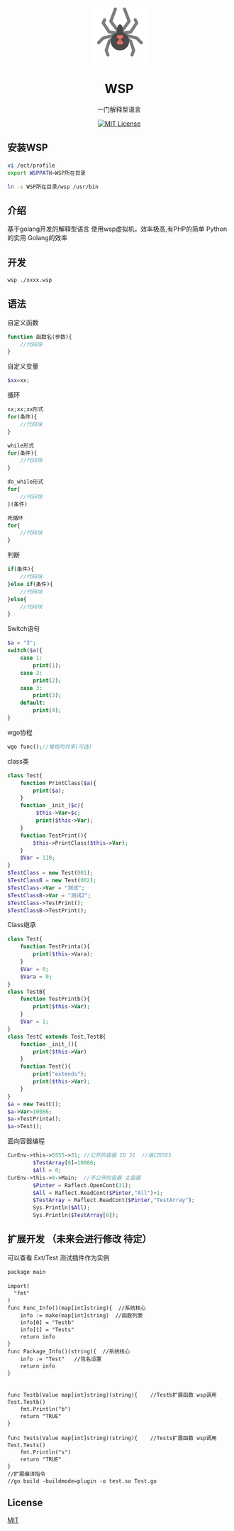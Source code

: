 <p align="center"><img src="./logo.png"
         alt="Logo" width="128" height="128" style="max-width: 100%;"></p>
<h1 align="center">WSP</h1>
<p align="center">一门解释型语言</p>
<p align="center">
    <a href="https://github.com/Linkangyis/Wsp_language/blob/LICENSE">
        <img src="https://img.shields.io/github/license/Ice-Hazymoon/MikuTools.svg" alt="MIT License" />
    </a>
</p>

## 安装WSP

```bash
vi /ect/profile
export WSPPATH=WSP所在目录
```
```bash
ln -s WSP所在目录/wsp /usr/bin
```
## 介绍

基于golang开发的解释型语言 使用wsp虚拟机，效率极高,有PHP的简单 Python的实用 Golang的效率

## 开发

```bash
wsp ./xxxx.wsp
```

## 语法
自定义函数
```php
function 函数名(参数){
    //代码块
}
```
自定义变量
```php
$xx=xx;
```
循环
```php
xx;xx;xx形式
for(条件){
    //代码块
}
```
```php
while形式
for(条件){
    //代码块
}
```
```php
do_while形式
for{
    //代码块
}(条件)
```
```php
死循环
for{
    //代码块
}
```
判断
```php
if(条件){
    //代码块
}else if(条件){
    //代码块
}else{
    //代码块
}
```
Switch语句
```php
$a = "3";
switch($a){
    case 1:
        print(1);
    case 2:
        print(2);
    case 3:
        print(3);
    default:
        print(4);
}
```
wgo协程
```php
wgo func();//堆栈均共享(可选)
```
class类
```php
class Test{
    function PrintClass($a){
        print($a);
    }
    function _init_($c){
         $this->Var=$c;
         print($this->Var);
    }
    function TestPrint(){
        $this->PrintClass($this->Var);
    }
    $Var = 110;
}
$TestClass = new Test(001);
$TestClassB = new Test(002);
$TestClass->Var = "测试";
$TestClassB->Var = "测试2";
$TestClass->TestPrint();
$TestClassB->TestPrint();
```
Class继承
```php
class Test{
    function TestPrinta(){
        print($this->Vara);
    }
    $Var = 0;
    $Vara = 0;
}
class TestB{
    function TestPrintb(){
        print($this->Var);
    }
    $Var = 1;
}
class TestC extends Test,TestB{
    function _init_(){
        print($this->Var)
    }
    function Test(){
        print("extends");
        print($this->Var);
    }
}
$a = new TestC();
$a->Var=10086;
$a->TestPrinta();
$a->Test();
```
面向容器编程
```php
CurEnv->this->5555->31; //公开的容器 ID 31  //端口5555
        $TestArray[0]=10086;
        $All = 0;
CurEnv->this->0->Main;  //不公开的容器 主容器  
        $Pinter = Raflect.OpenCont(31);
        $All = Raflect.ReadCont($Pinter,"All")+1;
        $TestArray = Raflect.ReadCont($Pinter,"TestArray");
        Sys.Println($All);
        Sys.Println($TestArray[0]);
```
## 扩展开发 （未来会进行修改 待定）
可以查看 Ext/Test 测试插件作为实例
```golang
package main

import(
  "fmt"
)
func Func_Info()(map[int]string){  //系统核心
    info := make(map[int]string)  //函数列表
    info[0] = "Testb"
    info[1] = "Tests"
    return info
}
func Package_Info()(string){  //系统核心
    info := "Test"   //包名设置
    return info
}


func Testb(Value map[int]string)(string){    //Testb扩展函数 wsp调用 Test.Testb()
    fmt.Println("b")
    return "TRUE"
}

func Tests(Value map[int]string)(string){    //Tests扩展函数 wsp调用 Test.Tests()
    fmt.Println("s")
    return "TRUE"
}
//扩展编译指令
//go build -buildmode=plugin -o test.so Test.go
```
## License

[MIT](https://github.com/Linkangyis/Wsp_language/blob/LICENSE)
